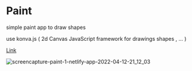 # Paint

simple paint app to draw shapes 

use konva.js  ( 2d Canvas JavaScript framework for drawings shapes , ... )


[Link](https://paint-1.netlify.app/)

![screencapture-paint-1-netlify-app-2022-04-12-21_12_03](https://user-images.githubusercontent.com/71316063/163012491-1abcb00d-fc9b-4004-b35e-a4513f1971c0.png)
